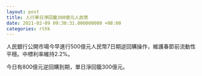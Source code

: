 ```yaml
---
layout: post
title: 人行單日淨回籠300億元人民幣
date: 2021-02-09 09:30:31.000000000 +08:00
categories: rthk
---
```


人民銀行公開市場今早進行500億元人民幣7日期逆回購操作，維護春節前流動性平穩。中標利率維持2.2%。

今日有800億元逆回購到期，單日淨回籠300億元。

